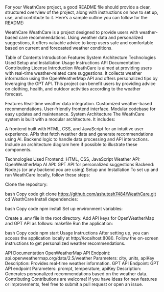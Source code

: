 
For your WeathCare project, a good README file should provide a clear, structured overview of the project, along with instructions on how to set up, use, and contribute to it. Here’s a sample outline you can follow for the README:

WeathCare
WeathCare is a project designed to provide users with weather-based care recommendations. Using weather data and personalized suggestions, it offers valuable advice to keep users safe and comfortable based on current and forecasted weather conditions.

Table of Contents
Introduction
Features
System Architecture
Technologies Used
Setup and Installation
Usage Instructions
API Documentation
Contributing
License
Introduction
WeathCare is aimed at providing users with real-time weather-related care suggestions. It collects weather information using the OpenWeatherMap API and offers personalized tips by leveraging the GPT API. This project can benefit users by providing advice on clothing, health, and outdoor activities according to the weather forecast.

Features
Real-time weather data integration.
Customized weather-based recommendations.
User-friendly frontend interface.
Modular codebase for easy updates and maintenance.
System Architecture
The WeathCare system is built with a modular architecture. It includes:

A frontend built with HTML, CSS, and JavaScript for an intuitive user experience.
APIs that fetch weather data and generate recommendations using AI.
Backend logic to handle data processing and API interactions.
Include an architecture diagram here if possible to illustrate these components.

Technologies Used
Frontend: HTML, CSS, JavaScript
Weather API: OpenWeatherMap
AI API: GPT API for personalized suggestions
Backend: Node.js (or any backend you are using)
Setup and Installation
To set up and run WeathCare locally, follow these steps:

Clone the repository:

bash
Copy code
git clone https://github.com/ashutosh7484/WeathCare.git
cd WeathCare
Install dependencies:

bash
Copy code
npm install
Set up environment variables:

Create a .env file in the root directory.
Add API keys for OpenWeatherMap and GPT API as follows:
makefile
Run the application:

bash
Copy code
npm start
Usage Instructions
After setting up, you can access the application locally at http://localhost:8080. Follow the on-screen instructions to get personalized weather recommendations.

API Documentation
OpenWeatherMap API
Endpoint: api.openweathermap.org/data/2.5/weather
Parameters: city, units, apiKey
Description: Provides real-time weather information.
GPT API
Endpoint: GPT API endpoint
Parameters: prompt, temperature, apiKey
Description: Generates personalized recommendations based on the weather data.
Contributing
Contributions are welcome! If you have ideas for new features or improvements, feel free to submit a pull request or open an issue.
